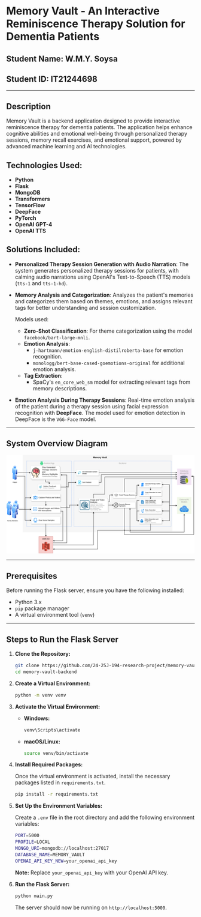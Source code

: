 # Memory Vault - An Interactive Reminiscence Therapy Solution for Dementia Patients
## Student Name: W.M.Y. Soysa
## Student ID: IT21244698
---

## Description
Memory Vault is a backend application designed to provide interactive reminiscence therapy for dementia patients. The application helps enhance cognitive abilities and emotional well-being through personalized therapy sessions, memory recall exercises, and emotional support, powered by advanced machine learning and AI technologies.

## Technologies Used:
- **Python**
- **Flask**
- **MongoDB**
- **Transformers**
- **TensorFlow**
- **DeepFace**
- **PyTorch**
- **OpenAI GPT-4**
- **OpenAI TTS**

## Solutions Included:
- **Personalized Therapy Session Generation with Audio Narration**: 
   The system generates personalized therapy sessions for patients, with calming audio narrations using OpenAI's Text-to-Speech (TTS) models (`tts-1` and `tts-1-hd`).
   
- **Memory Analysis and Categorization**: 
   Analyzes the patient's memories and categorizes them based on themes, emotions, and assigns relevant tags for better understanding and session customization.
   
   Models used:
   - **Zero-Shot Classification**: For theme categorization using the model `facebook/bart-large-mnli`.
   - **Emotion Analysis**: 
     - `j-hartmann/emotion-english-distilroberta-base` for emotion recognition.
     - `monologg/bert-base-cased-goemotions-original` for additional emotion analysis.
   - **Tag Extraction**: 
     - SpaCy's `en_core_web_sm` model for extracting relevant tags from memory descriptions.

- **Emotion Analysis During Therapy Sessions**: 
   Real-time emotion analysis of the patient during a therapy session using facial expression recognition with **DeepFace**. The model used for emotion detection in DeepFace is the `VGG-Face` model.

---

## System Overview Diagram

![System Diagram](diagrams/system-diagram.png)

---

## Prerequisites

Before running the Flask server, ensure you have the following installed:

- Python 3.x
- `pip` package manager
- A virtual environment tool (`venv`)

---

## Steps to Run the Flask Server

1. **Clone the Repository:**
   ```bash
   git clone https://github.com/24-25J-194-research-project/memory-vault-backend.git
   cd memory-vault-backend

2. **Create a Virtual Environment:**
   ```bash
   python -m venv venv
   
3. **Activate the Virtual Environment:**
    - **Windows:**
      ```bash
      venv\Scripts\activate
    - **macOS/Linux:**
      ```bash
      source venv/bin/activate
      
4. **Install Required Packages:**

   Once the virtual environment is activated, install the necessary packages listed in `requirements.txt`.
    ```bash
    pip install -r requirements.txt
   
5. **Set Up the Environment Variables:**

   Create a `.env` file in the root directory and add the following environment variables:
   ```bash
   PORT=5000 
   PROFILE=LOCAL
   MONGO_URI=mongodb://localhost:27017 
   DATABASE_NAME=MEMORY_VAULT
   OPENAI_API_KEY_NEW=your_openai_api_key
   ```
   **Note:** Replace `your_openai_api_key` with your OpenAI API key.

6. **Run the Flask Server:**
   ```bash
   python main.py
   ```
   The server should now be running on `http://localhost:5000`.
   
